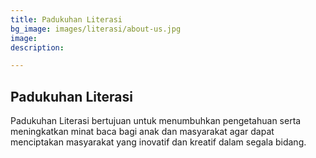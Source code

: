 ```yaml
---
title: Padukuhan Literasi
bg_image: images/literasi/about-us.jpg
image: 
description: 

---
```

## Padukuhan Literasi

Padukuhan Literasi bertujuan untuk menumbuhkan pengetahuan serta meningkatkan minat baca bagi anak dan masyarakat agar dapat menciptakan masyarakat yang inovatif dan kreatif dalam segala bidang.